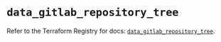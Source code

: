 # `data_gitlab_repository_tree`

Refer to the Terraform Registry for docs: [`data_gitlab_repository_tree`](https://registry.terraform.io/providers/gitlabhq/gitlab/18.1.1/docs/data-sources/repository_tree).
